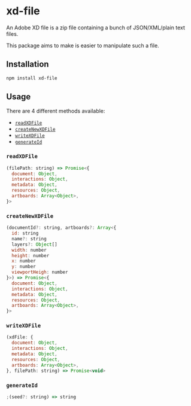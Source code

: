 # xd-file

An Adobe XD file is a zip file containing a bunch of JSON/XML/plain text files.

This package aims to make is easier to manipulate such a file.

## Installation

```bash
npm install xd-file
```

## Usage

There are 4 different methods available:

- [`readXDFile`](#readxdfile)
- [`createNewXDFile`](#createnewxdfile)
- [`writeXDFile`](#writexdfile)
- [`generateId`](#generateid)

### `readXDFile`

```js
(filePath: string) => Promise<{
  document: Object,
  interactions: Object,
  metadata: Object,
  resources: Object,
  artboards: Array<Object>,
}>
```

### `createNewXDFile`

```js
(documentId?: string, artboards?: Array<{
  id: string
  name?: string
  layers?: Object[]
  width: number
  height: number
  x: number
  y: number
  viewportHeigh: number
}>) => Promise<{
  document: Object,
  interactions: Object,
  metadata: Object,
  resources: Object,
  artboards: Array<Object>,
}>
```

### `writeXDFile`

```js
(xdFile: {
  document: Object,
  interactions: Object,
  metadata: Object,
  resources: Object,
  artboards: Array<Object>,
}, filePath: string) => Promise<void>
```

### `generateId`

```js
;(seed?: string) => string
```
